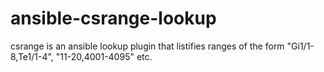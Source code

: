# ansible-csrange-lookup
csrange is an ansible lookup plugin that listifies ranges of the form "Gi1/1-8,Te1/1-4", "11-20,4001-4095" etc.
